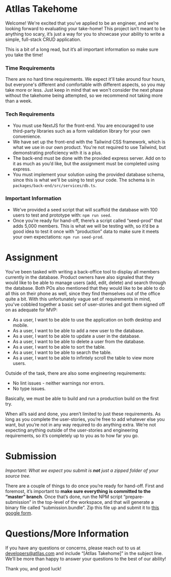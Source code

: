 # Atllas Takehome

Welcome! We're excited that you’ve applied to be an engineer, and we’re looking forward to
evaluating your take-home! This project isn’t meant to be anything too scary, it’s just a way for
you to showcase your ability to write a simple, full-stack CRUD application.

This is a bit of a long read, but it’s all important information so make sure you take the time!

### Time Requirements

There are no hard time requirements. We expect it'll take around four hours, but everyone's
different and comfortable with different aspects, so you may take more or less. Just keep in mind
that we won't consider the next phase without the takehome being attempted, so we recommend not
taking more than a week.

### Tech Requirements

* You must use NextJS for the front-end. You are encouraged to use third-party libraries
  such as a form validation library for your own convenience.
* We have set up the front-end with the Tailwind CSS framework, which is what we use in our own
  product. You're not required to use Tailwind, but demonstrating proficiency with it is a plus.
* The back-end must be done with the provided express server. Add on to it as much as you’d like,
  but the assignment must be completed using express.
* You must implement your solution using the provided database schema, since this is what we'll be
  using to test your code. The schema is in `packages/back-end/src/services/db.ts`.

### Important Information

* We've provided a seed script that will scaffold the database with 100 users to test and prototype
  with: `npm run seed`.
* Once you’re ready for hand-off, there’s a script called “seed-prod” that adds 5,000 members. This
  is what we will be testing with, so it’d be a good idea to test it once with “production” data to
  make sure it meets your own expectations: `npm run seed-prod`.

# Assignment

You've been tasked with writing a back-office tool to display all members currently in the database.
Product owners have also signaled that they would like to be able to manage users (add, edit,
delete) and search through the database. Both POs also mentioned that they would like to be able to
do all this on their phone as well, since they find themselves out of the office quite a bit. With
this unfortunately vague set of requirements in mind, you've cobbled together a basic set of
user-stories and got them signed off on as adequate for MVP:

* As a user, I want to be able to use the application on both desktop and mobile.
* As a user, I want to be able to add a new user to the database.
* As a user, I want to be able to update a user in the database.
* As a user, I want to be able to delete a user from the database.
* As a user, I want to be able to sort the table.
* As a user, I want to be able to search the table.
* As a user, I want to be able to infintely scroll the table to view more users.

Outside of the task, there are also some engineering requirements:

* No lint issues - neither warnings nor errors.
* No type issues.

Basically, we must be able to build and run a production build on the first try.

When all’s said and done, you aren’t limited to just these requirements. As long as you complete the
user-stories, you’re free to add whatever else you want, but you’re not in any way required to do
anything extra. We’re not expecting anything outside of the user-stories and engineering
requirements, so it’s completely up to you as to how far you go.

# Submission

_Important: What we expect you submit is **not** just a zipped folder of your source tree._

There are a couple of things to do once you’re ready for hand-off. First and foremost, it’s
important to **make sure everything is committed to the “master” branch**. Once that’s done, run the
NPM script “prepare-submission” in the top-level of the workspace, and that will generate a binary
file called “submission.bundle”. Zip this file up and submit it
to [this google form](https://forms.gle/wLifwTeipsfshekw9).

# Questions/More Information

If you have any questions or concerns, please reach out to us
at [developers@atllas.com](mailto:developers@atllas.com?subject=[Atllas%20Takehome]%20) and include
“[Atllas Takehome]” in the subject line. We’ll be more than happy to answer your questions to the
best of our ability!

Thank you, and good luck!
